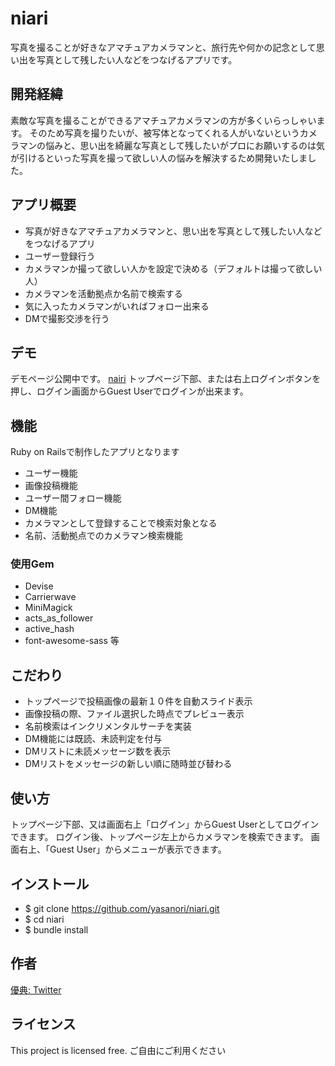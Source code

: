 # niari
写真を撮ることが好きなアマチュアカメラマンと、旅行先や何かの記念として思い出を写真として残したい人などをつなげるアプリです。
## 開発経緯
素敵な写真を撮ることができるアマチュアカメラマンの方が多くいらっしゃいます。
そのため写真を撮りたいが、被写体となってくれる人がいないというカメラマンの悩みと、思い出を綺麗な写真として残したいがプロにお願いするのは気が引けるといった写真を撮って欲しい人の悩みを解決するため開発いたしました。

## アプリ概要
- 写真が好きなアマチュアカメラマンと、思い出を写真として残したい人などをつなげるアプリ
- ユーザー登録行う
- カメラマンか撮って欲しい人かを設定で決める（デフォルトは撮って欲しい人）
- カメラマンを活動拠点か名前で検索する
- 気に入ったカメラマンがいればフォロー出来る
- DMで撮影交渉を行う


## デモ
デモページ公開中です。
[nairi](http://18.180.30.32/)
トップページ下部、または右上ログインボタンを押し、ログイン画面からGuest Userでログインが出来ます。

## 機能
Ruby on Railsで制作したアプリとなります

- ユーザー機能
- 画像投稿機能
- ユーザー間フォロー機能
- DM機能
- カメラマンとして登録することで検索対象となる
- 名前、活動拠点でのカメラマン検索機能
### 使用Gem
- Devise
- Carrierwave
- MiniMagick
- acts_as_follower
- active_hash
- font-awesome-sass 等

## こだわり
- トップページで投稿画像の最新１０件を自動スライド表示
- 画像投稿の際、ファイル選択した時点でプレビュー表示
- 名前検索はインクリメンタルサーチを実装
- DM機能には既読、未読判定を付与
- DMリストに未読メッセージ数を表示
- DMリストをメッセージの新しい順に随時並び替わる

## 使い方
トップページ下部、又は画面右上「ログイン」からGuest Userとしてログインできます。
ログイン後、トップページ左上からカメラマンを検索できます。
画面右上、「Guest User」からメニューが表示できます。

## インストール
- $ git clone https://github.com/yasanori/niari.git
- $ cd niari
- $ bundle install


## 作者
[優典: Twitter](https://twitter.com/___yu_suke___)

## ライセンス
This project is licensed free.
ご自由にご利用ください
